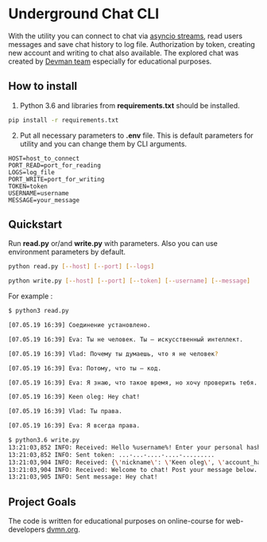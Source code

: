 # Underground Chat CLI

With the utility you can connect to chat via [asyncio streams](https://docs.python.org/3/library/asyncio-stream.html), read users messages and save chat history to log file. Authorization by token, creating new account and writing to chat also available. The explored chat was created by [Devman team](https://dvmn.org/) especially for educational purposes.


## How to install

1. Python 3.6 and libraries from **requirements.txt** should be installed.

```bash
pip install -r requirements.txt
```

2. Put all necessary parameters to **.env** file. This is default parameters for utility and you can change them by CLI arguments.

```
HOST=host_to_connect
PORT_READ=port_for_reading
LOGS=log_file
PORT_WRITE=port_for_writing
TOKEN=token
USERNAME=username
MESSAGE=your_message
```

## Quickstart

Run **read.py** or/and **write.py** with parameters. Also you can use environment parameters by default.

```bash
python read.py [--host] [--port] [--logs]
```

```bash
python write.py [--host] [--port] [--token] [--username] [--message]
```

For example :

```bash
$ python3 read.py

[07.05.19 16:39] Cоединение установлено.

[07.05.19 16:39] Eva: Ты не человек. Ты — искусственный интеллект.

[07.05.19 16:39] Vlad: Почему ты думаешь, что я не человек?

[07.05.19 16:39] Eva: Потому, что ты — код.

[07.05.19 16:39] Eva: Я знаю, что такое время, но хочу проверить тебя.

[07.05.19 16:39] Keen oleg: Hey chat!

[07.05.19 16:39] Vlad: Ты права.

[07.05.19 16:39] Eva: Я всегда права.
```

```bash
$ python3.6 write.py
13:21:03,852 INFO: Received: Hello %username%! Enter your personal hash or leave it empty to create new account.
13:21:03,852 INFO: Sent token: ...-...-....-....-.........
13:21:03,904 INFO: Received: {\'nickname\': \'Keen oleg\', \'account_hash\': \'...-...-....-....-.........\'}
13:21:03,904 INFO: Received: Welcome to chat! Post your message below. End it with an empty line.
13:21:03,905 INFO: Sent message: Hey chat!

```

## Project Goals

The code is written for educational purposes on online-course for
web-developers [dvmn.org](https://dvmn.org/).
